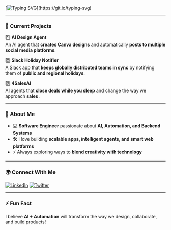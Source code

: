 <!-- Typewriter Effect -->
[![Typing SVG](https://readme-typing-svg.herokuapp.com?font=Fira+Code&weight=600&size=22&duration=3500&pause=1000&color=00C7FF&center=true&vCenter=true&repeat=true&width=800&lines=👋+Hi%2C+I'm+Abdulhakeem+Gidado!;I+love+building+AI-powered+apps+and+automation.;I+design+scalable+frontend+%26+backend+systems.;Here+is+what+I'm+working+on+currently...)](https://git.io/typing-svg)


---

### 🚀 Current Projects
1️⃣ **AI Design Agent**  
An AI agent that **creates Canva designs** and automatically **posts to multiple social media platforms**.  

2️⃣ **Slack Holiday Notifier**  
A Slack app that **keeps globally distributed teams in sync** by notifying them of **public and regional holidays**.  

3️⃣ **4SalesAI**  
AI agents that **close deals while you sleep** and change the way we approach **sales** .

---

### 🌱 About Me
- 💻 **Software Engineer** passionate about **AI, Automation, and Backend Systems**  
- 🛠️ I love building **scalable apps, intelligent agents, and smart web platforms**  
- ⚡ Always exploring ways to **blend creativity with technology**

---

### 🌍 Connect With Me
[![LinkedIn](https://img.shields.io/badge/LinkedIn-0077B5?style=for-the-badge&logo=linkedin&logoColor=white)](https://www.linkedin.com/in/abdulhakeem-gidado-is-open-for-hiring/)
[![Twitter](https://img.shields.io/badge/Twitter-1DA1F2?style=for-the-badge&logo=twitter&logoColor=white)](https://x.com/Focus_script)
<!-- [![Portfolio](https://img.shields.io/badge/Portfolio-000000?style=for-the-badge&logo=react&logoColor=white)](https://yourwebsite.com) -->
---

### ⚡ Fun Fact
I believe **AI + Automation** will transform the way we design, collaborate, and build products!
